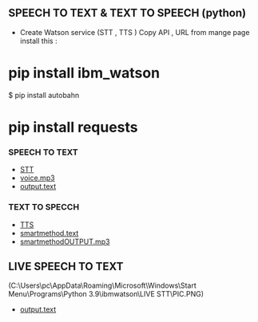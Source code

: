 ## SPEECH TO TEXT & TEXT TO SPEECH (python)
* Create Watson service (STT , TTS )
   Copy API , URL from mange page 
install this :
# pip install ibm_watson
$ pip install autobahn
# pip install requests


### SPEECH TO TEXT 
* [STT]()
* [voice.mp3]()
* [output.text]()

### TEXT TO SPECCH 
* [TTS]()
* [smartmethod.text]()
* [smartmethodOUTPUT.mp3]()

## LIVE SPEECH TO TEXT 

(C:\Users\pc\AppData\Roaming\Microsoft\Windows\Start Menu\Programs\Python 3.9\ibmwatson\LIVE STT\PIC.PNG)

* [output.text]()


